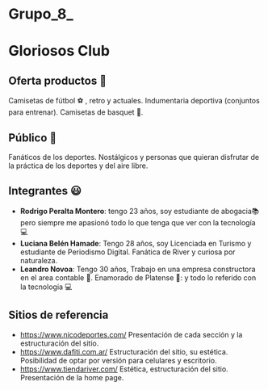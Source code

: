 
# Grupo_8_
# Gloriosos Club

## Oferta productos :hotel:
Camisetas de fútbol :soccer: , retro y actuales. Indumentaria deportiva (conjuntos para entrenar). Camisetas de basquet :basketball:. 
## Público :loudspeaker:
Fanáticos de los deportes. Nostálgicos y personas que quieran disfrutar de la práctica de los deportes y del aire libre. 
## Integrantes :smiley:
* **Rodrigo Peralta Montero**: tengo 23 años, soy estudiante de abogacia:books: pero siempre me apasionó todo lo que tenga que ver con la tecnología :computer:
* **Luciana Belén Hamade**: Tengo 28 años, soy Licenciada en Turismo y estudiante de Periodismo Digital. Fanática de River y curiosa por naturaleza.
* **Leandro Novoa**: Tengo 30 años, Trabajo en una empresa constructora en el area contable 🚧. Enamorado de Platense 🦑: y todo lo referido con la tecnologia 💻
## Sitios de referencia
* https://www.nicodeportes.com/ Presentación de cada sección y la estructuración del sitio.
* https://www.dafiti.com.ar/ Estructuración del sitio, su estética. Posibilidad de optar por versión para celulares y escritorio.
* https://www.tiendariver.com/ Estética, estructuración del sitio. Presentación de la home page.
